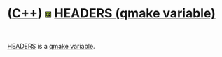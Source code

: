 
 

 

 

 

 

([C++](Cpp.md)) ![Qt](PicQt.png) [HEADERS (qmake variable)](CppQmakeHeaders.md)
=================================================================================

 

[HEADERS](CppQmakeHeaders.md) is a [qmake
variable](CppQmakeVariable.md).

 

 

 

 

 

 

